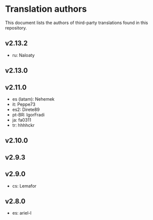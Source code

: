 # Translation authors

This document lists the authors of third-party translations found in this repository.

## v2.13.2

* ru: Naloaty

## v2.13.0

## v2.11.0

* es (latam): Nehemek
* it: Peppe73
* es2: Direte89
* pt-BR: IgorFradi
* ja: fa0311
* tr: hhhhckr

## v2.10.0

## v2.9.3

## v2.9.0

* cs: Lemafor

## v2.8.0

* es: ariel-l

